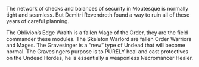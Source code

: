 The network of checks and balances of security in Moutesque is normally tight and seamless. But Demitri Revendreth found a way to ruin all of these years of careful planning.

The Oblivion’s Edge Wraith is a fallen Mage of the Order, they are the field commander these modules. The Skeleton Warlord are fallen Order Warriors and Mages. The Gravesinger is a “new” type of Undead that will become normal. The Gravesingers purpose is to PURELY heal and cast protectives on the Undead Hordes, he is essentially a weaponless Necromancer Healer. 

